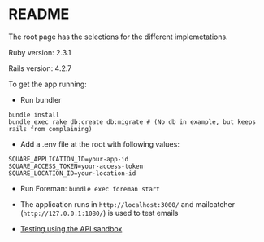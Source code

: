 # README

The root page has the selections for the different implemetations.

Ruby version: 2.3.1

Rails version: 4.2.7

To get the app running:

* Run bundler

```
bundle install
bundle exec rake db:create db:migrate # (No db in example, but keeps rails from complaining)
```

* Add a .env file at the root with following values:

```
SQUARE_APPLICATION_ID=your-app-id
SQUARE_ACCESS_TOKEN=your-access-token
SQUARE_LOCATION_ID=your-location-id
```

* Run Foreman: `bundle exec foreman start`

* The application runs in `http://localhost:3000/` and mailcatcher (`http://127.0.0.1:1080/`) is used to test emails

* [Testing using the API sandbox](https://docs.connect.squareup.com/articles/using-sandbox)
